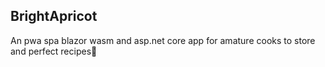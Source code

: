 ## BrightApricot
An pwa spa blazor wasm and asp.net core app for amature cooks to store and perfect recipes🥘
